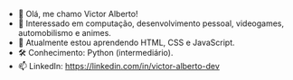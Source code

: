 - 👋 Olá, me chamo Victor Alberto!
- 👀 Interessado em computação, desenvolvimento pessoal, videogames, automobilismo e animes.
- 🌱 Atualmente estou aprendendo HTML, CSS e JavaScript.
- 🛠️ Conhecimento: Python (intermediário).
- 📫 LinkedIn: https://linkedin.com/in/victor-alberto-dev

<!---
victor-alberto-dev/victor-alberto-dev is a ✨ special ✨ repository because its `README.md` (this file) appears on your GitHub profile.
You can click the Preview link to take a look at your changes.
--->
